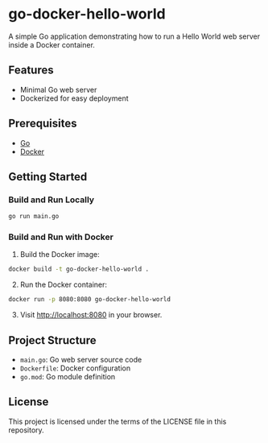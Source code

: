 # go-docker-hello-world

A simple Go application demonstrating how to run a Hello World web server inside a Docker container.

## Features
- Minimal Go web server
- Dockerized for easy deployment

## Prerequisites
- [Go](https://golang.org/doc/install)
- [Docker](https://docs.docker.com/get-docker/)

## Getting Started

### Build and Run Locally
```sh
go run main.go
```

### Build and Run with Docker
1. Build the Docker image:
```sh
docker build -t go-docker-hello-world .
```
2. Run the Docker container:
```sh
docker run -p 8080:8080 go-docker-hello-world
```
3. Visit [http://localhost:8080](http://localhost:8080) in your browser.

## Project Structure
- `main.go`: Go web server source code
- `Dockerfile`: Docker configuration
- `go.mod`: Go module definition

## License
This project is licensed under the terms of the LICENSE file in this repository.

